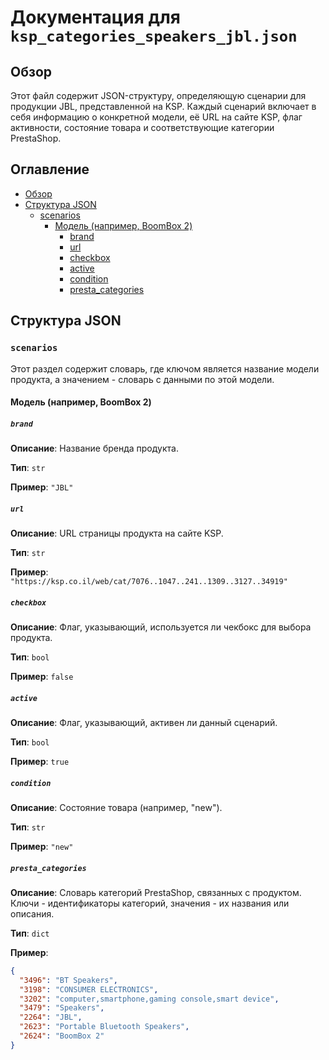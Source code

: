 # Документация для `ksp_categories_speakers_jbl.json`

## Обзор

Этот файл содержит JSON-структуру, определяющую сценарии для продукции JBL, представленной на KSP. Каждый сценарий включает в себя информацию о конкретной модели, её URL на сайте KSP, флаг активности, состояние товара и соответствующие категории PrestaShop.

## Оглавление

- [Обзор](#обзор)
- [Структура JSON](#структура-json)
    - [scenarios](#scenarios)
        - [Модель (например, BoomBox 2)](#модель-например-boombox-2)
            - [brand](#brand)
            - [url](#url)
            - [checkbox](#checkbox)
            - [active](#active)
            - [condition](#condition)
            - [presta_categories](#presta_categories)
 
## Структура JSON

### `scenarios`

Этот раздел содержит словарь, где ключом является название модели продукта, а значением - словарь с данными по этой модели.

#### Модель (например, BoomBox 2)

##### `brand`

**Описание**: Название бренда продукта.

**Тип**: `str`

**Пример**: `"JBL"`

##### `url`

**Описание**: URL страницы продукта на сайте KSP.

**Тип**: `str`

**Пример**: `"https://ksp.co.il/web/cat/7076..1047..241..1309..3127..34919"`

##### `checkbox`

**Описание**: Флаг, указывающий, используется ли чекбокс для выбора продукта.

**Тип**: `bool`

**Пример**: `false`

##### `active`

**Описание**: Флаг, указывающий, активен ли данный сценарий.

**Тип**: `bool`

**Пример**: `true`

##### `condition`

**Описание**: Состояние товара (например, "new").

**Тип**: `str`

**Пример**: `"new"`

##### `presta_categories`

**Описание**: Словарь категорий PrestaShop, связанных с продуктом. Ключи - идентификаторы категорий, значения - их названия или описания.

**Тип**: `dict`

**Пример**:
```json
{
  "3496": "BT Speakers",
  "3198": "CONSUMER ELECTRONICS",
  "3202": "computer,smartphone,gaming console,smart device",
  "3479": "Speakers",
  "2264": "JBL",
  "2623": "Portable Bluetooth Speakers",
  "2624": "BoomBox 2"
}
```